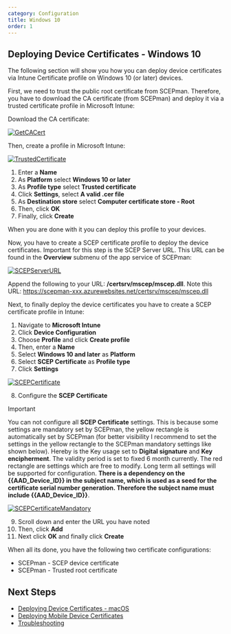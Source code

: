 ```yaml
---
category: Configuration
title: Windows 10
order: 1
---
```


## Deploying Device Certificates - Windows 10

The following section will show you how you can deploy device certificates via Intune Certificate profile on Windows 10 (or later) devices.

First, we need to trust the public root certificate from SCEPman. Therefore, you have to download the CA certificate (from SCEPman) and deploy it via a trusted certificate profile in Microsoft Intune:

Download the CA certificate:

[![GetCACert](/media/scepman24.png)](/media/scepman24.png)

Then, create a profile in Microsoft Intune:

[![TrustedCertificate](/media/scepman26.png)](/media/scepman26.png)

1. Enter a **Name**
2. As **Platform** select **Windows 10 or later**
3. As **Profile type** select **Trusted certificate**
4. Click **Settings**, select **A valid .cer file**
5. As **Destination store** select **Computer certificate store - Root**
6. Then, click **OK**
7. Finally, click **Create**

When you are done with it you can deploy this profile to your devices.

Now, you have to create a SCEP certificate profile to deploy the device certificates. Important for this step is the SCEP Server URL. This URL can be found in the **Overview** submenu of the app service of SCEPman:

[![SCEPServerURL](/media/scepman27.png)](/media/scepman27.png)

Append the following to your URL: **/certsrv/mscep/mscep.dll**. Note this URL: https://scepman-xxx.azurewebsites.net/certsrv/mscep/mscep.dll

Next, to finally deploy the device certificates you have to create a SCEP certificate profile in Intune:

1. Navigate to **Microsoft Intune**
2. Click **Device Configuration**
3. Choose **Profile** and click **Create profile**
4. Then, enter a **Name**
5. Select **Windows 10 and later** as **Platform**
6. Select **SCEP Certificate** as **Profile type**
7. Click **Settings**

[![SCEPCertificate](/media/scepman28.png)](/media/scepman28.png)

8. Configure the **SCEP Certificate**

> [!IMPORTANT]
> You can not configure all **SCEP Certificate** settings. This is because some settings are mandatory set by SCEPman, the yellow rectangle is automatically set by SCEPman (for better visibility I recommend to set the settings in the yellow rectangle to the SCEPman mandatory settings like shown below). Hereby is the Key usage set to **Digital signature** and **Key encipherment**. The validity period is set to fixed 6 month currently. The red rectangle are settings which are free to modify. Long term all settings will be supported for configuration. **There is a dependency on the {{AAD_Device_ID}} in the subject name, which is used as a seed for the certificate serial number generation. Therefore the subject name must include {{AAD_Device_ID}}**.
>
> [![SCEPCertificateMandatory](/media/scepman29.png)](/media/scepman29.png)

9. Scroll down and enter the URL you have noted
10. Then, click **Add**
11. Next click **OK** and finally click **Create**

When all its done, you have the following two certificate configurations:

* SCEPman - SCEP device certificate
* SCEPman - Trusted root certificate

## Next Steps

* [Deploying Device Certificates - macOS](06_certificate_deployment_macOS.md)
* [Deploying Mobile Device Certificates](07_cert_mobile_client.md)
* [Troubleshooting](11_troubleshooting.md)
